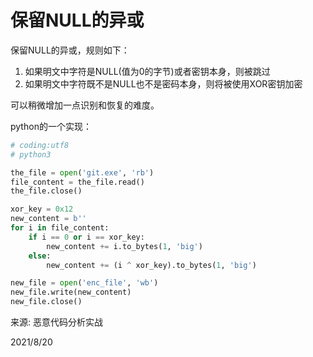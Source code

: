 # 保留NULL的异或

保留NULL的异或，规则如下：  
1. 如果明文中字符是NULL(值为0的字节)或者密钥本身，则被跳过
2. 如果明文中字符既不是NULL也不是密码本身，则将被使用XOR密钥加密

可以稍微增加一点识别和恢复的难度。  

python的一个实现：  
```python
# coding:utf8
# python3

the_file = open('git.exe', 'rb')
file_content = the_file.read()
the_file.close()

xor_key = 0x12
new_content = b''
for i in file_content:
    if i == 0 or i == xor_key:
        new_content += i.to_bytes(1, 'big')
    else:
        new_content += (i ^ xor_key).to_bytes(1, 'big')

new_file = open('enc_file', 'wb')
new_file.write(new_content)
new_file.close()
```


来源: 恶意代码分析实战  


2021/8/20  
